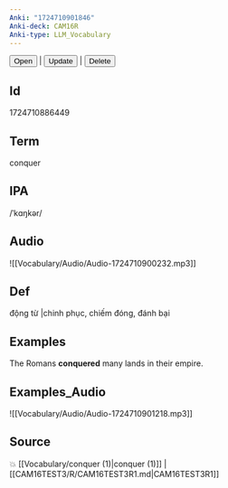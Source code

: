 ```yaml
---
Anki: "1724710901846"
Anki-deck: CAM16R
Anki-type: LLM_Vocabulary
---
```

<button class="anki-btn-open">Open</button> | <button class="anki-btn-update">Update</button> | <button class="anki-btn-delete">Delete</button>

## Id
1724710886449
## Term
conquer
## IPA
 /ˈkɑŋkər/
## Audio
 ![[Vocabulary/Audio/Audio-1724710900232.mp3]]

## Def
 động từ |chinh phục, chiếm đóng, đánh bại 
## Examples
The Romans **conquered** many lands in their empire.

## Examples_Audio
![[Vocabulary/Audio/Audio-1724710901218.mp3]]
## Source
💥 [[Vocabulary/conquer (1)|conquer (1)]] |  [[CAM16TEST3/R/CAM16TEST3R1.md|CAM16TEST3R1]]
